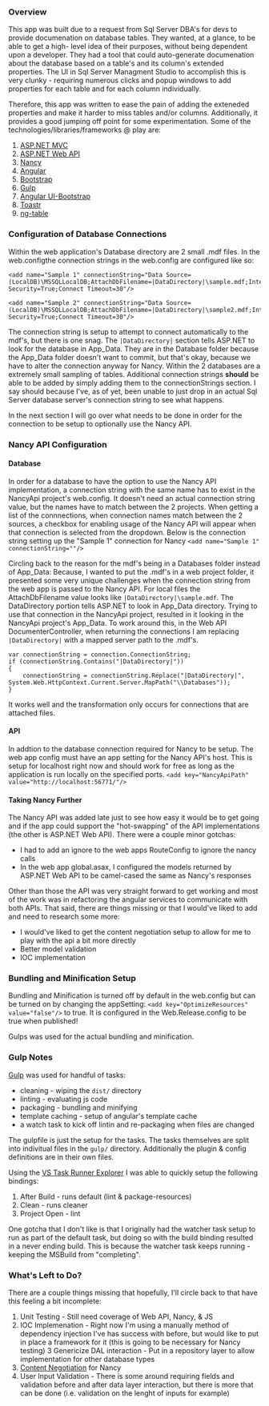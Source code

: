 
### Overview

This app was built due to a request from Sql Server DBA's for devs to provide
documenation on database tables. They wanted, at a glance, to be able to get a high-
level idea of their purposes, without being dependent upon a developer. They had
a tool that could auto-generate documenation about the database based on a table's
and its column's extended properties. The UI in Sql Server Managment Studio to accomplish
this is very clunky - requiring numerous clicks and popup windows to add properties
for each table and for each column individually.

Therefore, this app was written to ease the pain of adding the exteneded properties and
make it harder to miss tables and/or columns. Additionally, it provides a good jumping 
off point for some experimentation. Some of the technologies/libraries/frameworks @ play are: 

1. [ASP.NET MVC](http://www.asp.net/mvc)
2. [ASP.NET Web API](http://www.asp.net/web-api)
3. [Nancy](http://nancyfx.org/)
4. [Angular](https://angularjs.org/)
5. [Bootstrap](http://getbootstrap.com/)
6. [Gulp](http://gulpjs.com/)
7. [Angular UI-Bootstrap](https://angular-ui.github.io/bootstrap/)
8. [Toastr](https://github.com/CodeSeven/toastr)
9. [ng-table](https://github.com/esvit/ng-table)

### Configuration of Database Connections

Within the web application's Database directory are 2 small .mdf files. In the web.configthe connection strings in the web.config
are configured like so:
```
<add name="Sample 1" connectionString="Data Source=(LocalDB)\MSSQLLocalDB;AttachDbFilename=|DataDirectory|\sample.mdf;Integrated Security=True;Connect Timeout=30"/>

<add name="Sample 2" connectionString="Data Source=(LocalDB)\MSSQLLocalDB;AttachDbFilename=|DataDirectory|\sample2.mdf;Integrated Security=True;Connect Timeout=30"/>
```

The connection string is setup to attempt to connect automatically to the mdf's, but there is one snag. The `|DataDirectory|` section 
tells ASP.NET to look for the database in App_Data. They are in the Database folder because the App_Data folder doesn't want to commit, but that's
okay, because we have to alter the connection anyway for Nancy. Within the 2 databases are a extremely small sampling of tables. 
Additional connection strings **should** be able to be added by simply adding them to the connectionStrings section. I say should 
because I've, as of yet, been unable to just drop in an actual Sql Server database server's connection string to see what happens. 

In the next section I will go over what needs to be done in order for the connection to be setup to optionally use the Nancy API.

### Nancy API Configuration

#### Database
In order for a database to have the option to use the Nancy API implementation, a connection string with the same name has to exist
in the NancyApi project's web.config. It doesn't need an actual connection string value, but the names have to match between the 2 
projects. When getting a list of the connnections, when connection names match between the 2 sources, a checkbox for enabling usage
of the Nancy API will appear when that connection is selected from the dropdown. Below is the connection string setting up the 
"Sample 1" connection for Nancy `<add name="Sample 1" connectionString=""/>`

Circling back to the reason for the mdf's being in a Databases folder instead of App_Data: Because, I wanted to put the .mdf's 
in a web project folder, it presented some very unique challenges when the 
connection string from the web app is passed to the Nancy API. For local files the AttachDbFilename value looks like
`|DataDirectory|\sample.mdf`. The DataDirectory portion tells ASP.NET to look in App_Data directory. Trying to use that connection
in the NancyApi project, resulted in it looking in the NancyApi project's App_Data. To work around this, in the Web API 
DocumenterController, when returning the connections I am replacing `|DataDirectory|` with a mapped server path to the .mdf's.
```
var connectionString = connection.ConnectionString;
if (connectionString.Contains("|DataDirectory|"))
{
    connectionString = connectionString.Replace("|DataDirectory|", System.Web.HttpContext.Current.Server.MapPath("\\Databases"));
}
```
It works well and the transformation only occurs for connections that are attached files.

#### API 
In addtion to the database connection required for Nancy to be setup. The web app config must have an app setting for the Nancy API's
host. This is setup for localhost right now and should work for free as long as the application is run locally on the specified ports.
`<add key="NancyApiPath" value="http://localhost:56771/"/>`

#### Taking Nancy Further
The Nancy API was added late just to see how easy it would be to get going and if the app could support the "hot-swapping" of the API
implementations (the other is ASP.NET Web API). There were a couple minor gotchas: 

  * I had to add an ignore to the web apps RouteConfig to ignore the nancy calls
  * In the web app global.asax, I configured the models returned by ASP.NET Web API to be camel-cased the same as Nancy's responses

Other than those the API was very straight forward to get working and most of the work was in refactoring the angular services to 
communicate with both APIs. That said, there are things missing or that I would've liked to add and need to research some more:

* I would've liked to get the content negotiation setup to allow for me to play with the api a bit more directly
* Better model validation
* IOC implementation

### Bundling and Minification Setup
Bundling and Minification is turned off by default in the web.config but can be turned on by changing 
the appSetting: `<add key="OptimizeResources" value="false"/>` to true. It is configured in the Web.Release.config to be true
when published!

Gulps was used for the actual bundling and minification.

### Gulp Notes

[Gulp](http://gulpjs.com/) was used for handful of tasks: 

* cleaning - wiping the `dist/` directory
* linting - evaluating js code
* packaging - bundling and minifying
* template caching - setup of angular's template cache
* a watch task to kick off lintin and re-packaging when files are changed

The gulpfile is just the setup for the tasks. The tasks themselves are split into indivitual files in the `gulp/` directory. 
Additionally the plugin & config definitions are in their own files. 

Using the [VS Task Runner Explorer](https://visualstudiogallery.msdn.microsoft.com/8e1b4368-4afb-467a-bc13-9650572db708) I was 
able to quickly setup the following bindings:

1. After Build - runs default (lint & package-resources)
2. Clean - runs cleaner
3. Project Open - lint

One gotcha that I don't like is that I originally had the watcher task setup to run as part of the default task, but doing
so with the build binding resulted in a never ending build. This is because the watcher task keeps running - keeping the 
MSBuild from "completing".

### What's Left to Do?
There are a couple things missing that hopefully, I'll circle back to that have this feeling a bit incomplete:

1. Unit Testing - Still need coverage of Web API, Nancy, & JS
2. IOC Implemenation - Right now I'm using a manually method of dependency injection I've has success with before, but 
    would like to put in place a framework for it (this is going to be necessary for Nancy testing)
3  Genericize DAL interaction - Put in a repository layer to allow implementation for other database types
4. [Content Negotiation](https://github.com/NancyFx/Nancy/wiki/Content-Negotiation) for Nancy
5. User Input Validation - There is some around requiring fields and validation before and after data layer interaction, 
    but there is more that can be done (i.e. validation on the lenght of inputs for example)
